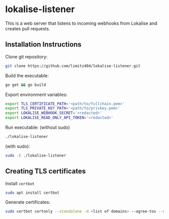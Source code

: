 # lokalise-listener
This is a web server that listens to incoming webhooks from Lokalise and creates pull requests.

## Installation Instructions
Clone git repository:
```sh
git clone https://github.com/limitz404/lokalise-listener.git
```

Build the executable:
```sh
go get && go build
```

Export environment variables:
```sh
export TLS_CERTIFICATE_PATH='<path/to/fullchain.pem>'
export TLS_PRIVATE_KEY_PATH='<path/to/privkey.pem>'
export LOKALISE_WEBHOOK_SECRET='<redacted>'
export LOKALISE_READ_ONLY_API_TOKEN='<redacted>'
```

Run executable:
(without sudo)
```sh
./lokalise-listener
```
(with sudo):
```sh
sudo -E ./lokalise-listener
```

## Creating TLS certificates
Install `certbot`
```sh
sudo apt install certbot
```

Generate certificates:
```sh
sudo certbot certonly --standalone -d <list of domains> --agree-tos --non-interactive -m <email>
```
